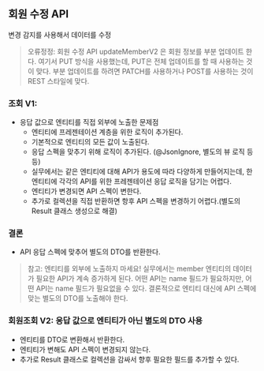 ## 회원 수정 API
변경 감지를 사용해서 데이터를 수정
> 오류정정: 회원 수정 API updateMemberV2 은 회원 정보를 부분 업데이트 한다. 
> 여기서 PUT 방식을 사용했는데, PUT은 전체 업데이트를 할 때 사용하는 것이 맞다. 
> 부분 업데이트를 하려면 PATCH를 사용하거나 POST를 사용하는 것이 REST 스타일에 맞다.

### 조회 V1: 
- 응답 값으로 엔티티를 직접 외부에 노출한 문제점
  - 엔티티에 프레젠테이션 계층을 위한 로직이 추가된다.
  - 기본적으로 엔티티의 모든 값이 노출된다. 
  - 응답 스펙을 맞추기 위해 로직이 추가된다. (@JsonIgnore, 별도의 뷰 로직 등등)
  - 실무에서는 같은 엔티티에 대해 API가 용도에 따라 다양하게 만들어지는데, 한 엔티티에 각각의 API를 위한 프레젠테이션 응답 로직을 담기는 어렵다. 
  - 엔티티가 변경되면 API 스펙이 변한다. 
  - 추가로 컬렉션을 직접 반환하면 항후 API 스펙을 변경하기 어렵다.(별도의 Result 클래스 생성으로 해결)
### 결론
- API 응답 스펙에 맞추어 별도의 DTO를 반환한다.
> 참고: 엔티티를 외부에 노출하지 마세요!
> 실무에서는 member 엔티티의 데이터가 필요한 API가 계속 증가하게 된다. 어떤 API는 name 필드가
필요하지만, 어떤 API는 name 필드가 필요없을 수 있다. 결론적으로 엔티티 대신에 API 스펙에 맞는 별도의 DTO를 노출해야 한다.

### 회원조회 V2: 응답 값으로 엔티티가 아닌 별도의 DTO 사용

- 엔티티를 DTO로 변환해서 반환한다. 
- 엔티티가 변해도 API 스펙이 변경되지 않는다. 
- 추가로 Result 클래스로 컬렉션을 감싸서 향후 필요한 필드를 추가할 수 있다.
